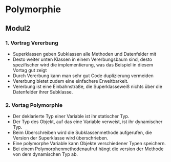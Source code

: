 # Polymorphie
## Modul2

### 1. Vortrag Vererbung

- Superklassen geben Subklassen alle Methoden und Datenfelder mit
- Desto weiter unten Klassen in einem Vererbungsbaum sind, desto spezifischer wird die implementierung, was das Beispiel in diesem Vortag gut zeigt
- Durch Vererbung kann man sehr gut Code duplizierung vermeiden
- Vererbung bietet zudem eine einfachere Erweitbarkeit.
- Vererbung ist eine Einbahnstraße, die Superklasseweiß nichts über die Datenfelder ihrer Subklasse.

### 2. Vortag Polymorphie

- Der deklarierte Typ einer Variable ist ihr statischer Typ.
- Der Typ des Objekt, auf das eine Variable verweist, ist ihr dynamischer Typ.
- Beim Überschreiben wird die Subklassenmethode aufgerufen, die Version der Superklasse wird überschrieben.
- Eine polymorphe Variable kann Objekte verschiedener Typen speichern.
- Bei einem Polymorphenmethodenaufruf hängt die version der Methode von dem dynamischen Typ ab.

